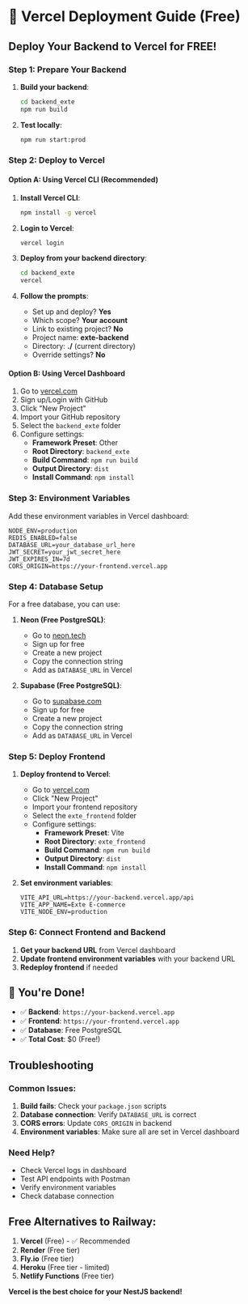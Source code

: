 # 🚀 Vercel Deployment Guide (Free)

## **Deploy Your Backend to Vercel for FREE!**

### **Step 1: Prepare Your Backend**

1. **Build your backend**:
   ```bash
   cd backend_exte
   npm run build
   ```

2. **Test locally**:
   ```bash
   npm run start:prod
   ```

### **Step 2: Deploy to Vercel**

#### **Option A: Using Vercel CLI (Recommended)**

1. **Install Vercel CLI**:
   ```bash
   npm install -g vercel
   ```

2. **Login to Vercel**:
   ```bash
   vercel login
   ```

3. **Deploy from your backend directory**:
   ```bash
   cd backend_exte
   vercel
   ```

4. **Follow the prompts**:
   - Set up and deploy? **Yes**
   - Which scope? **Your account**
   - Link to existing project? **No**
   - Project name: **exte-backend**
   - Directory: **./** (current directory)
   - Override settings? **No**

#### **Option B: Using Vercel Dashboard**

1. Go to [vercel.com](https://vercel.com)
2. Sign up/Login with GitHub
3. Click "New Project"
4. Import your GitHub repository
5. Select the `backend_exte` folder
6. Configure settings:
   - **Framework Preset**: Other
   - **Root Directory**: `backend_exte`
   - **Build Command**: `npm run build`
   - **Output Directory**: `dist`
   - **Install Command**: `npm install`

### **Step 3: Environment Variables**

Add these environment variables in Vercel dashboard:

```
NODE_ENV=production
REDIS_ENABLED=false
DATABASE_URL=your_database_url_here
JWT_SECRET=your_jwt_secret_here
JWT_EXPIRES_IN=7d
CORS_ORIGIN=https://your-frontend.vercel.app
```

### **Step 4: Database Setup**

For a free database, you can use:

1. **Neon (Free PostgreSQL)**:
   - Go to [neon.tech](https://neon.tech)
   - Sign up for free
   - Create a new project
   - Copy the connection string
   - Add as `DATABASE_URL` in Vercel

2. **Supabase (Free PostgreSQL)**:
   - Go to [supabase.com](https://supabase.com)
   - Sign up for free
   - Create a new project
   - Copy the connection string
   - Add as `DATABASE_URL` in Vercel

### **Step 5: Deploy Frontend**

1. **Deploy frontend to Vercel**:
   - Go to [vercel.com](https://vercel.com)
   - Click "New Project"
   - Import your frontend repository
   - Select the `exte_frontend` folder
   - Configure settings:
     - **Framework Preset**: Vite
     - **Root Directory**: `exte_frontend`
     - **Build Command**: `npm run build`
     - **Output Directory**: `dist`
     - **Install Command**: `npm install`

2. **Set environment variables**:
   ```
   VITE_API_URL=https://your-backend.vercel.app/api
   VITE_APP_NAME=Exte E-commerce
   VITE_NODE_ENV=production
   ```

### **Step 6: Connect Frontend and Backend**

1. **Get your backend URL** from Vercel dashboard
2. **Update frontend environment variables** with your backend URL
3. **Redeploy frontend** if needed

## **🎉 You're Done!**

- ✅ **Backend**: `https://your-backend.vercel.app`
- ✅ **Frontend**: `https://your-frontend.vercel.app`
- ✅ **Database**: Free PostgreSQL
- ✅ **Total Cost**: $0 (Free!)

## **Troubleshooting**

### **Common Issues:**

1. **Build fails**: Check your `package.json` scripts
2. **Database connection**: Verify `DATABASE_URL` is correct
3. **CORS errors**: Update `CORS_ORIGIN` in backend
4. **Environment variables**: Make sure all are set in Vercel dashboard

### **Need Help?**

- Check Vercel logs in dashboard
- Test API endpoints with Postman
- Verify environment variables
- Check database connection

## **Free Alternatives to Railway:**

1. **Vercel** (Free) - ✅ Recommended
2. **Render** (Free tier)
3. **Fly.io** (Free tier)
4. **Heroku** (Free tier - limited)
5. **Netlify Functions** (Free tier)

**Vercel is the best choice for your NestJS backend!**








